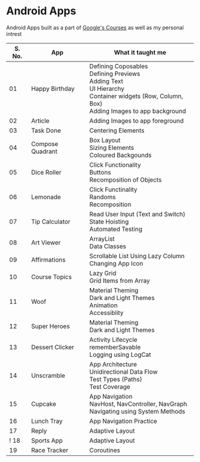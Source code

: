 # Android Apps

Android Apps built as a part of [Google's Courses](https://developer.android.com/courses/) as well as my personal intrest


|S. No.| App | What it taught me |
|------|-----|-------------------|
| 01 | Happy Birthday | Defining Coposables <br> Defining Previews <br> Adding Text <br> UI Hierarchy <br> Container widgets (Row, Column, Box) <br> Adding Images to app background |
| 02 | Article | Adding Images to app foreground |
| 03 | Task Done | Centering Elements |
| 04 | Compose Quadrant | Box Layout <br> Sizing Elements <br> Coloured Backgounds |
| 05 | Dice Roller | Click Functionality <br> Buttons <br> Recomposition of Objects |
| 06 | Lemonade | Click Functinality <br> Randoms <br> Recomposition |
| 07 | Tip Calculator | Read User Input (Text and Switch) <br> State Hoisting <br> Automated Testing |
| 08 | Art Viewer | ArrayList <br> Data Classes |
| 09 | Affirmations | Scrollable List Using Lazy Column <br> Changing App Icon |
| 10 | Course Topics | Lazy Grid <br> Grid Items from Array |
| 11 | Woof | Material Theming <br> Dark and Light Themes <br> Animation <br> Accessiblity |
| 12 | Super Heroes | Material Theming <br> Dark and Light Themes |
| 13 | Dessert Clicker | Activity Lifecycle <br> rememberSavable <br> Logging using LogCat |
| 14 | Unscramble | App Architecture <br> Unidirectional Data Flow <br> Test Types (Paths) <br> Test Coverage |
| 15 | Cupcake | App Navigation <br> NavHost, NavController, NavGraph <br> Navigating using System Methods |
| 16 | Lunch Tray | App Navigation Practice |
| 17 | Reply | Adaptive Layout |
! 18 | Sports App | Adaptive Layout |
| 19 | Race Tracker | Coroutines |
